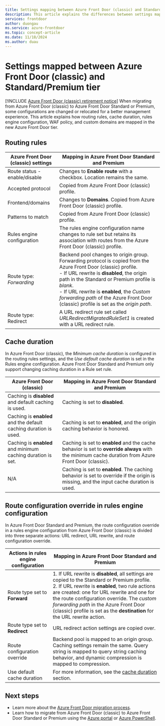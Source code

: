 ```yaml
---
title: Settings mapping between Azure Front Door (classic) and Standard/Premium tier
description: This article explains the differences between settings mapped between an Azure Front Door (classic) and Azure Front Door Standard or Premium profile.
services: frontdoor
author: duongau
ms.service: azure-frontdoor
ms.topic: concept-article
ms.date: 11/18/2024
ms.author: duau
---
```


# Settings mapped between Azure Front Door (classic) and Standard/Premium tier

[!INCLUDE [Azure Front Door (classic) retirement notice](../../includes/front-door-classic-retirement.md)]
When migrating from Azure Front Door (classic) to Azure Front Door Standard or Premium, some configurations are changed or relocated for a better management experience. This article explains how routing rules, cache duration, rules engine configuration, WAF policy, and custom domains are mapped in the new Azure Front Door tier.

## Routing rules

| Azure Front Door (classic) settings | Mapping in Azure Front Door Standard and Premium |
|--|--|
| Route status - enable/disable | Changes to **Enable route** with a checkbox. Location remains the same. |
| Accepted protocol | Copied from Azure Front Door (classic) profile. |
| Frontend/domains | Changes to **Domains**. Copied from Azure Front Door (classic) profile. |
| Patterns to match | Copied from Azure Front Door (classic) profile. |
| Rules engine configuration | The rules engine configuration name changes to rule set but retains its association with routes from the Azure Front Door (classic) profile. |
| Route type: *Forwarding* | Backend pool changes to origin group. Forwarding protocol is copied from the Azure Front Door (classic) profile.</br> - If URL rewrite is **disabled**, the origin path in the Standard or Premium profile is *blank*.</br> - If URL rewrite is **enabled**, the *Custom forwarding path* of the Azure Front Door (classic) profile is set as the *origin path*. |
| Route type: Redirect | A URL redirect rule set called *URLRedirectMigratedRuleSet1* is created with a URL redirect rule. |

## Cache duration

In Azure Front Door (classic), the *Minimum cache duration* is configured in the routing rules settings, and the *Use default cache duration* is set in the Rules engine configuration. Azure Front Door Standard and Premium only support changing caching duration in a Rule set rule.

| Azure Front Door (classic) | Mapping in Azure Front Door Standard and Premium |
|--|--|
| Caching is **disabled** and default caching is used. | Caching is set to **disabled**. | 
| Caching is **enabled** and the default caching duration is used. | Caching is set to **enabled**, and the origin caching behavior is honored. |
| Caching is **enabled** and minimum caching duration is set. | Caching is set to **enabled** and the cache behavior is set to **override always** with the minimum cache duration from Azure Front Door (classic). |
| N/A | Caching is set to **enabled**. The caching behavior is set to override if the origin is missing, and the input cache duration is used. |

## Route configuration override in rules engine configuration

In Azure Front Door Standard and Premium, the route configuration override in a rules engine configuration from Azure Front Door (classic) is divided into three separate actions: URL redirect, URL rewrite, and route configuration override.

| Actions in rules engine configuration | Mapping in Azure Front Door Standard and Premium |
|--|--|
| Route type set to **Forward** | 1. If URL rewrite is **disabled**, all settings are copied to the Standard or Premium profile.</br>2. If URL rewrite is **enabled**, two rule actions are created: one for URL rewrite and one for the route configuration override. The *custom forwarding path* in the Azure Front Door (classic) profile is set as the **destination** for the URL rewrite action. |
| Route type set to **Redirect** | URL redirect action settings are copied over. |
| Route configuration override | Backend pool is mapped to an origin group. Caching settings remain the same. Query string is mapped to query string caching behavior, and dynamic compression is mapped to compression. |
| Use default cache duration | For more information, see the [cache duration](#cache-duration) section. |

## Next steps

* Learn more about the [Azure Front Door migration process](tier-migration.md).
* Learn how to migrate from Azure Front Door (classic) to Azure Front Door Standard or Premium using the [Azure portal](migrate-tier.md) or [Azure PowerShell](migrate-tier-powershell.md).
